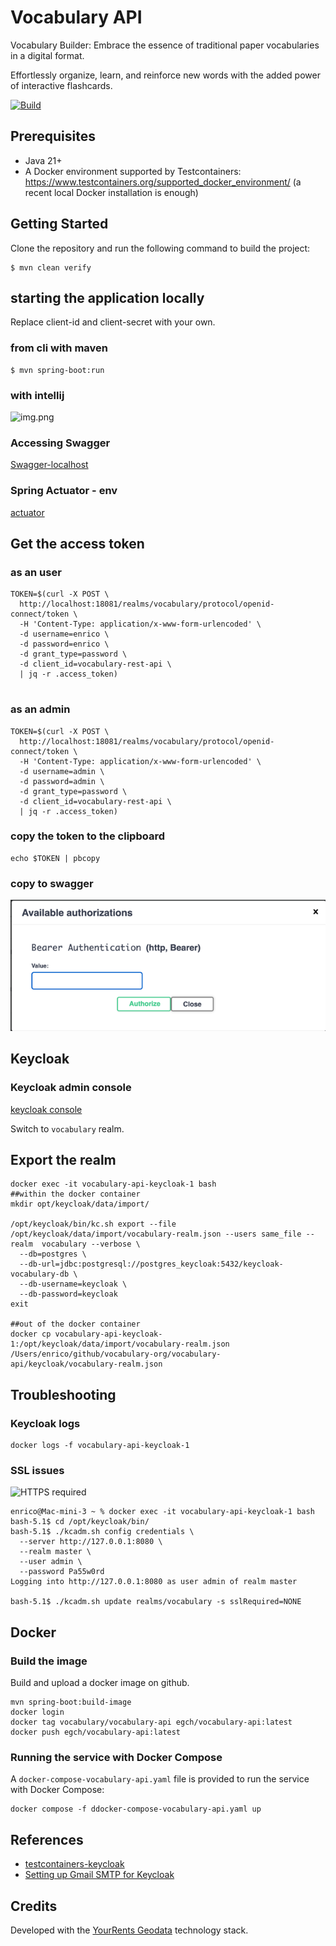 # Vocabulary API
Vocabulary Builder: Embrace the essence of traditional paper vocabularies in a digital format.    

Effortlessly organize, learn, and reinforce new words with the added power of interactive flashcards.

[![Build](https://github.com/egch/vocabulary/actions/workflows/maven.yml/badge.svg)](https://github.com/egch/vocabulary/actions/workflows/maven.yml)

## Prerequisites
- Java 21+
- A Docker environment supported by Testcontainers: <https://www.testcontainers.org/supported_docker_environment/> (a recent local Docker installation is enough)

## Getting Started
Clone the repository and run the following command to build the project:

```shell
$ mvn clean verify
```

## starting the application locally
Replace client-id and client-secret with your own.
### from cli with maven

```shell
$ mvn spring-boot:run 
```

### with intellij
![img.png](docs/images/intellij.png)
### Accessing Swagger
[Swagger-localhost](http://localhost:9090/swagger-ui/index.html#/)

### Spring Actuator - env
[actuator](http://localhost:9090/actuator/env/)

## Get the access token
### as an user

```shell
TOKEN=$(curl -X POST \
  http://localhost:18081/realms/vocabulary/protocol/openid-connect/token \
  -H 'Content-Type: application/x-www-form-urlencoded' \
  -d username=enrico \
  -d password=enrico \
  -d grant_type=password \
  -d client_id=vocabulary-rest-api \
  | jq -r .access_token)
  

```
### as an admin
```shell
TOKEN=$(curl -X POST \
  http://localhost:18081/realms/vocabulary/protocol/openid-connect/token \
  -H 'Content-Type: application/x-www-form-urlencoded' \
  -d username=admin \
  -d password=admin \
  -d grant_type=password \
  -d client_id=vocabulary-rest-api \
  | jq -r .access_token)
```

### copy the token to the clipboard
```shell
echo $TOKEN | pbcopy    
```
### copy to swagger
![Bearer](docs/images/swagger-token.png)


## Keycloak
### Keycloak admin console
[keycloak console](http://localhost:18081/admin/master/console/)

Switch to `vocabulary` realm.
## Export the realm
```shell
docker exec -it vocabulary-api-keycloak-1 bash
##within the docker container 
mkdir opt/keycloak/data/import/
  
/opt/keycloak/bin/kc.sh export --file /opt/keycloak/data/import/vocabulary-realm.json --users same_file --realm  vocabulary --verbose \
  --db=postgres \
  --db-url=jdbc:postgresql://postgres_keycloak:5432/keycloak-vocabulary-db \
  --db-username=keycloak \
  --db-password=keycloak
exit
  
##out of the docker container 
docker cp vocabulary-api-keycloak-1:/opt/keycloak/data/import/vocabulary-realm.json /Users/enrico/github/vocabulary-org/vocabulary-api/keycloak/vocabulary-realm.json

```

## Troubleshooting 
### Keycloak logs
```shell
docker logs -f vocabulary-api-keycloak-1
```
### SSL issues

<img src="docs/images/KC-SSL.ptyng" alt="HTTPS required" width="400">

```shell
enrico@Mac-mini-3 ~ % docker exec -it vocabulary-api-keycloak-1 bash
bash-5.1$ cd /opt/keycloak/bin/
bash-5.1$ ./kcadm.sh config credentials \
  --server http://127.0.0.1:8080 \
  --realm master \
  --user admin \
  --password Pa55w0rd
Logging into http://127.0.0.1:8080 as user admin of realm master

bash-5.1$ ./kcadm.sh update realms/vocabulary -s sslRequired=NONE

```

## Docker
### Build the image
Build and upload a docker image on github.

```shell
mvn spring-boot:build-image
docker login
docker tag vocabulary/vocabulary-api egch/vocabulary-api:latest
docker push egch/vocabulary-api:latest
```

### Running the service with Docker Compose
A `docker-compose-vocabulary-api.yaml` file is provided to run the service with Docker Compose:

```shell
docker compose -f ddocker-compose-vocabulary-api.yaml up
```


## References
- [testcontainers-keycloak](https://github.com/dasniko/testcontainers-keycloak)
- [Setting up Gmail SMTP for Keycloak](https://www.youtube.com/watch?v=wwOKKwMq5pA)


## Credits
Developed with the [YourRents Geodata](https://github.com/your-rents) technology stack.
